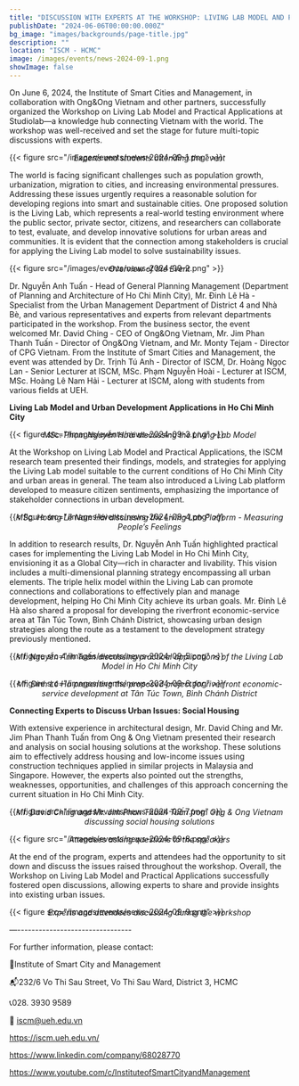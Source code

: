 ```yaml
---
title: "DISCUSSION WITH EXPERTS AT THE WORKSHOP: LIVING LAB MODEL AND PRACTICAL APPLICATIONS FOR HO CHI MINH CITY"
publishDate: "2024-06-06T00:00:00.000Z"
bg_image: "images/backgrounds/page-title.jpg"
description: "" 
location: "ISCM - HCMC"
image: /images/events/news-2024-09-1.png
showImage: false
---
```


On June 6, 2024, the Institute of Smart Cities and Management, in collaboration with Ong&Ong Vietnam and other partners, successfully organized the Workshop on Living Lab Model and Practical Applications at Studiolab—a knowledge hub connecting Vietnam with the world. The workshop was well-received and set the stage for future multi-topic discussions with experts.

{{< figure src="/images/events/news-2024-09-1.png" >}} 

_<center style="margin-top: -30px">Experts and students attending the event</center>_

The world is facing significant challenges such as population growth, urbanization, migration to cities, and increasing environmental pressures. Addressing these issues urgently requires a reasonable solution for developing regions into smart and sustainable cities. One proposed solution is the Living Lab, which represents a real-world testing environment where the public sector, private sector, citizens, and researchers can collaborate to test, evaluate, and develop innovative solutions for urban areas and communities. It is evident that the connection among stakeholders is crucial for applying the Living Lab model to solve sustainability issues. 

{{< figure src="/images/events/news-2024-09-2.png" >}} 
_<center style="margin-top: -30px">Overview of the Event</center>_

Dr. Nguyễn Anh Tuấn - Head of General Planning Management (Department of Planning and Architecture of Ho Chi Minh City), Mr. Đinh Lê Hà - Specialist from the Urban Management Department of District 4 and Nhà Bè, and various representatives and experts from relevant departments participated in the workshop. From the business sector, the event welcomed Mr. David Ching - CEO of Ong&Ong Vietnam, Mr. Jim Phan Thanh Tuấn - Director of Ong&Ong Vietnam, and Mr. Monty Tejam - Director of CPG Vietnam. From the Institute of Smart Cities and Management, the event was attended by Dr. Trịnh Tú Anh - Director of ISCM, Dr. Hoàng Ngọc Lan - Senior Lecturer at ISCM, MSc. Phạm Nguyễn Hoài - Lecturer at ISCM, MSc. Hoàng Lê Nam Hải - Lecturer at ISCM, along with students from various fields at UEH.

**Living Lab Model and Urban Development Applications in Ho Chi Minh City**

{{< figure src="/images/events/news-2024-09-3.png" >}} 
_<center style="margin-top: -30px">MSc. Phạm Nguyễn Hoài discussing the Living Lab Model</center>_

At the Workshop on Living Lab Model and Practical Applications, the ISCM research team presented their findings, models, and strategies for applying the Living Lab model suitable to the current conditions of Ho Chi Minh City and urban areas in general. The team also introduced a Living Lab platform developed to measure citizen sentiments, emphasizing the importance of stakeholder connections in urban development.

{{< figure src="/images/events/news-2024-09-4.png" >}} 
_<center style="margin-top: -30px">MSc. Hoàng Lê Nam Hải discussing the Living Lab Platform - Measuring People’s Feelings</center>_

In addition to research results, Dr. Nguyễn Anh Tuấn highlighted practical cases for implementing the Living Lab Model in Ho Chi Minh City, envisioning it as a Global City—rich in character and livability. This vision includes a multi-dimensional planning strategy encompassing all urban elements. The triple helix model within the Living Lab can promote connections and collaborations to effectively plan and manage development, helping Ho Chi Minh City achieve its urban goals. Mr. Đinh Lê Hà also shared a proposal for developing the riverfront economic-service area at Tân Túc Town, Bình Chánh District, showcasing urban design strategies along the route as a testament to the development strategy previously mentioned.

{{< figure src="/images/events/news-2024-09-5.png" >}} 
_<center style="margin-top: -30px">Mr. Nguyễn Anh Tuấn discussing practical applications of the Living Lab Model in Ho Chi Minh City</center>_

{{< figure src="/images/events/news-2024-09-6.png" >}} 
_<center style="margin-top: -30px">Mr. Đinh Lê Hà presenting the proposed project for riverfront economic-service development at Tân Túc Town, Bình Chánh District</center>_

**Connecting Experts to Discuss Urban Issues: Social Housing**

With extensive experience in architectural design, Mr. David Ching and Mr. Jim Phan Thanh Tuấn from Ong & Ong Vietnam presented their research and analysis on social housing solutions at the workshop. These solutions aim to effectively address housing and low-income issues using construction techniques applied in similar projects in Malaysia and Singapore. However, the experts also pointed out the strengths, weaknesses, opportunities, and challenges of this approach concerning the current situation in Ho Chi Minh City.

{{< figure src="/images/events/news-2024-09-7.png" >}} 
_<center style="margin-top: -30px">Mr. David Ching and Mr. Jim Phan Thanh Tuấn from Ong & Ong Vietnam discussing social housing solutions</center>_

{{< figure src="/images/events/news-2024-09-8.png" >}} 
_<center style="margin-top: -30px">Attendees asking questions to the speakers</center>_

At the end of the program, experts and attendees had the opportunity to sit down and discuss the issues raised throughout the workshop. Overall, the Workshop on Living Lab Model and Practical Applications successfully fostered open discussions, allowing experts to share and provide insights into existing urban issues.

{{< figure src="/images/events/news-2024-09-9.png" >}} 
_<center style="margin-top: -30px">Experts and attendees discussing during the workshop</center>_

—--------------------------------

For further information, please contact:

🔰Institute of Smart City and Management

📬232/6 Vo Thi Sau Street, Vo Thi Sau Ward, District 3, HCMC

📞028. 3930 9589

📩 iscm@ueh.edu.vn

https://iscm.ueh.edu.vn/

https://www.linkedin.com/company/68028770

https://www.youtube.com/c/InstituteofSmartCityandManagement
